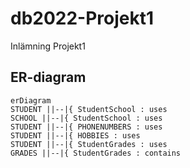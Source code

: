 # db2022-Projekt1
Inlämning Projekt1

## ER-diagram

```mermaid
erDiagram
STUDENT ||--|{ StudentSchool : uses
SCHOOL ||--|{ StudentSchool : uses
STUDENT ||--|{ PHONENUMBERS : uses
STUDENT ||--|{ HOBBIES : uses
STUDENT ||--|{ StudentGrades : uses
GRADES ||--|{ StudentGrades : contains
```
